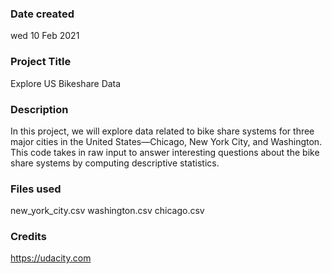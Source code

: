 ### Date created
wed 10 Feb 2021

### Project Title
Explore US Bikeshare Data

### Description
In this project, we will explore data related to bike share systems for three major cities in the United States—Chicago, New York City, and Washington.
This code takes in raw input to answer interesting questions about the bike share systems by computing descriptive statistics.

### Files used
new_york_city.csv
washington.csv
chicago.csv

### Credits
https://udacity.com
